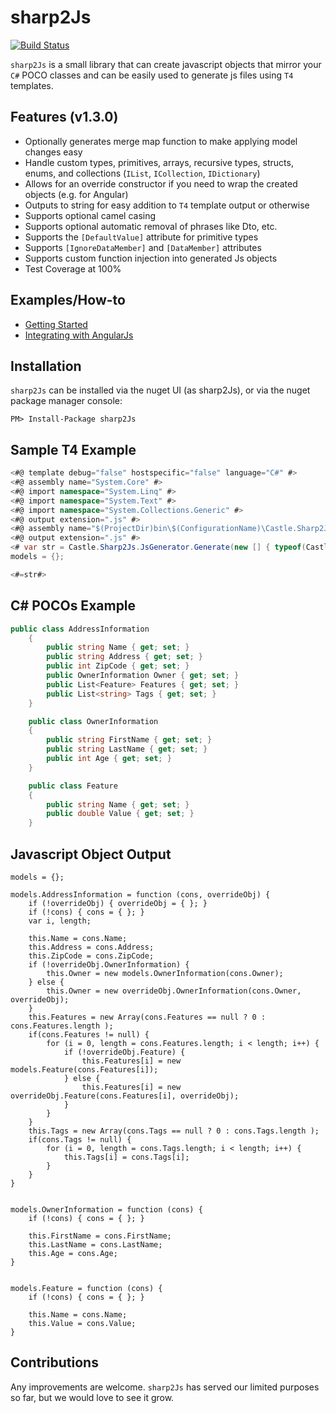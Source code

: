 # sharp2Js
[![Build Status](https://travis-ci.org/castle-it/sharp2Js.svg?branch=master)](https://travis-ci.org/castle-it/sharp2Js)

`sharp2Js` is a small library that can create javascript objects that mirror your `C#` POCO classes and can be easily used to generate js files using `T4` templates.

Features (v1.3.0)
--
* Optionally generates merge map function to make applying model changes easy
* Handle custom types, primitives, arrays, recursive types, structs, enums, and collections (`IList`, `ICollection`, `IDictionary`)
* Allows for an override constructor if you need to wrap the created objects (e.g. for Angular)
* Outputs to string for easy addition to `T4` template output or otherwise
* Supports optional camel casing
* Supports optional automatic removal of phrases like Dto, etc.
* Supports the `[DefaultValue]` attribute for primitive types
* Supports `[IgnoreDataMember]` and `[DataMember]` attributes
* Supports custom function injection into generated Js objects
* Test Coverage at 100%

Examples/How-to
--
* [Getting Started](https://github.com/castle-it/sharp2Js/wiki/Getting-Started)
* [Integrating with AngularJs](https://github.com/castle-it/sharp2Js/wiki/Integrating-with-AngularJs)

Installation
---
`sharp2Js` can be installed via the nuget UI (as sharp2Js), or via the nuget package manager console:
```
PM> Install-Package sharp2Js
```
Sample T4 Example
---
```C#
<#@ template debug="false" hostspecific="false" language="C#" #>
<#@ assembly name="System.Core" #>
<#@ import namespace="System.Linq" #>
<#@ import namespace="System.Text" #>
<#@ import namespace="System.Collections.Generic" #>
<#@ output extension=".js" #>
<#@ assembly name="$(ProjectDir)bin\$(ConfigurationName)\Castle.Sharp2Js.dll" #>
<#@ output extension=".js" #>
<# var str = Castle.Sharp2Js.JsGenerator.Generate(new [] { typeof(Castle.Sharp2Js.SampleData.AddressInformation) }); #>
models = {};

<#=str#>
```
C# POCOs Example
---
```C#
public class AddressInformation
    {
        public string Name { get; set; }
        public string Address { get; set; }
        public int ZipCode { get; set; }
        public OwnerInformation Owner { get; set; }
        public List<Feature> Features { get; set; }
        public List<string> Tags { get; set; }
    }

    public class OwnerInformation
    {
        public string FirstName { get; set; }
        public string LastName { get; set; }
        public int Age { get; set; }
    }

    public class Feature
    {
        public string Name { get; set; }
        public double Value { get; set; }
    }
```
Javascript Object Output
---
```JavaSscript
models = {};

models.AddressInformation = function (cons, overrideObj) {
	if (!overrideObj) { overrideObj = { }; }
	if (!cons) { cons = { }; }
	var i, length;

	this.Name = cons.Name;
	this.Address = cons.Address;
	this.ZipCode = cons.ZipCode;
	if (!overrideObj.OwnerInformation) {
		this.Owner = new models.OwnerInformation(cons.Owner);
	} else {
		this.Owner = new overrideObj.OwnerInformation(cons.Owner, overrideObj);
	}
	this.Features = new Array(cons.Features == null ? 0 : cons.Features.length );
	if(cons.Features != null) {
		for (i = 0, length = cons.Features.length; i < length; i++) {
			if (!overrideObj.Feature) {
				this.Features[i] = new models.Feature(cons.Features[i]);
			} else {
				this.Features[i] = new overrideObj.Feature(cons.Features[i], overrideObj);
			}
		}
	}
	this.Tags = new Array(cons.Tags == null ? 0 : cons.Tags.length );
	if(cons.Tags != null) {
		for (i = 0, length = cons.Tags.length; i < length; i++) {
			this.Tags[i] = cons.Tags[i];
		}
	}
}


models.OwnerInformation = function (cons) {
	if (!cons) { cons = { }; }

	this.FirstName = cons.FirstName;
	this.LastName = cons.LastName;
	this.Age = cons.Age;
}


models.Feature = function (cons) {
	if (!cons) { cons = { }; }

	this.Name = cons.Name;
	this.Value = cons.Value;
}

```


Contributions
---
Any improvements are welcome.  `sharp2Js` has served our limited purposes so far, but we would love to see it grow.
